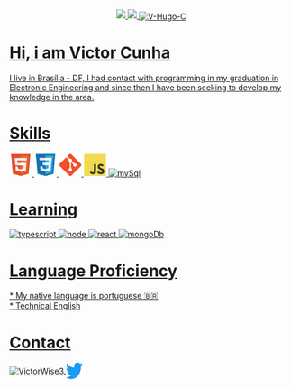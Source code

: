 <div align="center">
  <a href="https://github.com/V-Hugo-C">
  <img height="150em" src="https://github-readme-stats.vercel.app/api?username=V-Hugo-C&show_icons=true&theme=tokyonight&include_all_commits=true&count_private=true"/>
  <img height="150em" src="https://github-readme-stats.vercel.app/api/top-langs/?username=V-Hugo-C&layout=compact&langs_count=7&theme=tokyonight"/>
  <img height="150em" align="center" src="https://github-readme-streak-stats.herokuapp.com?user=V-Hugo-C&theme=tokyonight" alt="V-Hugo-C" />
  
</div>

# Hi, i am Victor Cunha
I live in Brasília - DF, I had contact with programming in my graduation in Electronic Engineering and since then I have been seeking to develop my knowledge in the area.

# Skills
<P>
<img src="https://raw.githubusercontent.com/devicons/devicon/master/icons/html5/html5-original.svg" alt="html5" width="40" height="40"/>
  <img src="https://raw.githubusercontent.com/devicons/devicon/master/icons/css3/css3-original.svg" alt="css3" width="40" height="40"/>
  <img src="https://raw.githubusercontent.com/devicons/devicon/master/icons/git/git-original.svg" alt="git" width="40" height="40"/>
  <img src="https://raw.githubusercontent.com/devicons/devicon/master/icons/javascript/javascript-original.svg" alt="javascript" width="40" height="40"/>
  <img src="https://img.icons8.com/color/344/mysql-logo.png" alt="mySql" width="40" height="40"/>
  
</P>

# Learning
  <P>
<img src="https://img.icons8.com/color/344/typescript.png" alt="typescript" width="40" height="40"/>
<img src="https://img.icons8.com/office/344/react.png" alt="node" width="40" height="40"/>
<img src="https://img.icons8.com/fluency/344/node-js.png" alt="react" width="40" height="40"/>
<img src="https://img.icons8.com/external-tal-revivo-shadow-tal-revivo/344/external-mongodb-a-cross-platform-document-oriented-database-program-logo-shadow-tal-revivo.png" alt ="mongoDb" width="40" height="40"/>
  </P>
  
# Language Proficiency
<P>
* My native language is portuguese 🇧🇷 <br>
* Technical English
  </P>
  
# Contact
  <P>
<a href="https://www.linkedin.com/in/victor-cunha-a4b67b1bb/" target="blank">
  <img align="center" src="https://icons.iconarchive.com/icons/danleech/simple/256/linkedin-icon.png" alt="VictorWise3" height="30" width="30" />
<a href="https://twitter.com/Victorwise3" target="blank">
  <img align="center" src="https://raw.githubusercontent.com/devicons/devicon/master/icons/twitter/twitter-original.svg" alt="VictorWise3" height="30" width="30" />

  </P>
